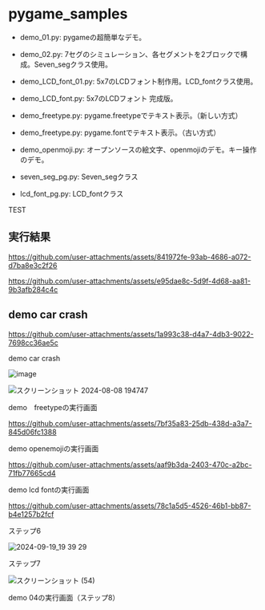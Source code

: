 # pygame_samples

 - demo_01.py: pygameの超簡単なデモ。
 - demo_02.py: 7セグのシミュレーション、各セグメントを2ブロックで構成。Seven_segクラス使用。
 - demo_LCD_font_01.py: 5x7のLCDフォント制作用。LCD_fontクラス使用。
 - demo_LCD_font.py: 5x7のLCDフォント 完成版。

 - demo_freetype.py: pygame.freetypeでテキスト表示。（新しい方式）
 - demo_freetype.py: pygame.fontでテキスト表示。（古い方式）
 - demo_openmoji.py: オープンソースの絵文字、openmojiのデモ。キー操作のデモ。
 - seven_seg_pg.py: Seven_segクラス
 - lcd_font_pg.py: LCD_fontクラス

TEST

## 実行結果

https://github.com/user-attachments/assets/841972fe-93ab-4686-a072-d7ba8e3c2f26

https://github.com/user-attachments/assets/e95dae8c-5d9f-4d68-aa81-9b3afb284c4c

## demo car crash

https://github.com/user-attachments/assets/1a993c38-d4a7-4db3-9022-7698cc36ae5c

demo car crash

![image](https://github.com/user-attachments/assets/d0152820-0ede-40ec-94e6-d773005cbb3f)

![スクリーンショット 2024-08-08 194747](https://github.com/user-attachments/assets/9c88fe83-c715-4312-8d85-825a648a2d21)

demo　freetypeの実行画面

https://github.com/user-attachments/assets/7bf35a83-25db-438d-a3a7-845d06fc1388

demo openemojiの実行画面

https://github.com/user-attachments/assets/aaf9b3da-2403-470c-a2bc-71fb77665cd4

demo lcd fontの実行画面

https://github.com/user-attachments/assets/78c1a5d5-4526-46b1-bb87-b4e1257b2fcf

ステップ6

![2024-09-19_19 39 29](https://github.com/user-attachments/assets/4f04bea1-b846-4317-89f7-7b36de86484a)

ステップ7

![スクリーンショット (54)](https://github.com/user-attachments/assets/88ba1931-5ca8-4d7a-907d-15e43724a6d3)

demo 04の実行画面（ステップ8）
